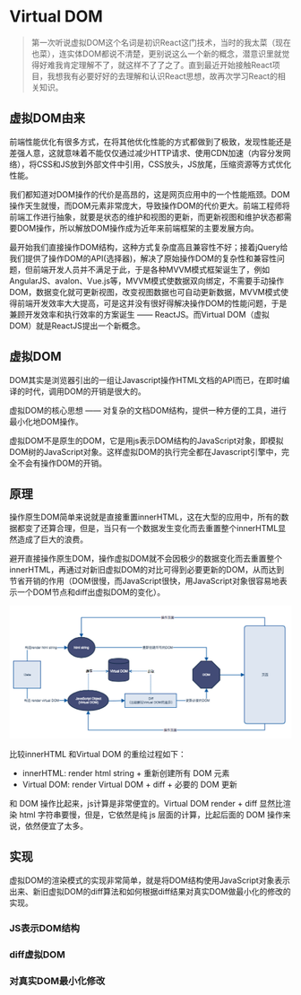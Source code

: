 # Virtual DOM

> 第一次听说虚拟DOM这个名词是初识React这门技术，当时的我太菜（现在也菜），连实体DOM都说不清楚，更别说这么一个新的概念，潜意识里就觉得好难我肯定理解不了，就这样不了了之了。直到最近开始接触React项目，我想我有必要好好的去理解和认识React思想，故再次学习React的相关知识。

## 虚拟DOM由来

前端性能优化有很多方式，在将其他优化性能的方式都做到了极致，发现性能还是差强人意，这就意味着不能仅仅通过减少HTTP请求、使用CDN加速（内容分发网络），将CSS和JS放到外部文件中引用，CSS放头，JS放尾，压缩资源等方式优化性能。

我们都知道对DOM操作的代价是高昂的，这是网页应用中的一个性能瓶颈。DOM操作天生就慢，而DOM元素非常庞大，导致操作DOM的代价更大。前端工程师将前端工作进行抽象，就要是状态的维护和视图的更新，而更新视图和维护状态都需要DOM操作，所以解放DOM操作成为近年来前端框架的主要发展方向。

最开始我们直接操作DOM结构，这种方式复杂度高且兼容性不好；接着jQuery给我们提供了操作DOM的API(选择器)，解决了原始操作DOM的复杂性和兼容性问题，但前端开发人员并不满足于此，于是各种MVVM模式框架诞生了，例如AngularJS、avalon、Vue.js等，MVVM模式使数据双向绑定，不需要手动操作DOM，数据变化就可更新视图，改变视图数据也可自动更新数据，MVVM模式使得前端开发效率大大提高，可是这并没有很好得解决操作DOM的性能问题，于是兼顾开发效率和执行效率的方案诞生 —— ReactJS。而Virtual DOM（虚拟DOM）就是ReactJS提出一个新概念。

## 虚拟DOM 

DOM其实是浏览器引出的一组让Javascript操作HTML文档的API而已，在即时编译的时代，调用DOM的开销是很大的。

虚拟DOM的核心思想 —— 对复杂的文档DOM结构，提供一种方便的工具，进行最小化地DOM操作。

虚拟DOM不是原生的DOM，它是用js表示DOM结构的JavaScript对象，即模拟DOM树的JavaScript对象。这样虚拟DOM的执行完全都在Javascript引擎中，完全不会有操作DOM的开销。

## 原理

操作原生DOM简单来说就是直接重置innerHTML，这在大型的应用中，所有的数据都变了还算合理，但是，当只有一个数据发生变化而去重置整个innerHTML显然造成了巨大的浪费。

避开直接操作原生DOM，操作虚拟DOM就不会因极少的数据变化而去重置整个innerHTML，再通过对新旧虚拟DOM的对比可得到必要更新的DOM，从而达到节省开销的作用（DOM很慢，而JavaScript很快，用JavaScript对象很容易地表示一个DOM节点和diff出虚拟DOM的变化）。

![](/images/renderProcess.jpg)

比较innerHTML 和Virtual DOM 的重绘过程如下：

- innerHTML: render html string + 重新创建所有 DOM 元素
- Virtual DOM: render Virtual DOM + diff + 必要的 DOM 更新

和 DOM 操作比起来，js计算是非常便宜的。Virtual DOM render + diff 显然比渲染 html 字符串要慢，但是，它依然是纯 js 层面的计算，比起后面的 DOM 操作来说，依然便宜了太多。

## 实现

虚拟DOM的渲染模式的实现非常简单，就是将DOM结构使用JavaScript对象表示出来、新旧虚拟DOM的diff算法和如何根据diff结果对真实DOM做最小化的修改的实现。

### JS表示DOM结构


### diff虚拟DOM


### 对真实DOM最小化修改
